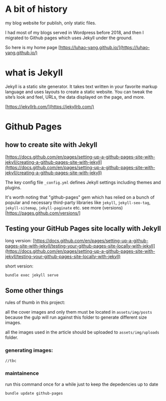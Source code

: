 # A bit of history
my blog website for publish, only static files.

I had most of my blogs served in Wordpress before 2018, and then I migrated to Github pages which uses Jekyll under the ground.

So here is my home page [https://luhao-yang.github.io/](https://luhao-yang.github.io/)

# what is Jekyll

Jekyll is a static site generator. It takes text written in your favorite markup language and uses layouts to create a static website. You can tweak the site’s look and feel, URLs, the data displayed on the page, and more.


[https://jekyllrb.com/](https://jekyllrb.com/)


# Github Pages

## how to create site with Jekyll

[https://docs.github.com/en/pages/setting-up-a-github-pages-site-with-jekyll/creating-a-github-pages-site-with-jekyll](https://docs.github.com/en/pages/setting-up-a-github-pages-site-with-jekyll/creating-a-github-pages-site-with-jekyll)

The key config file `_config.yml` defines Jekyll settings including themes and plugins.

It's worth noting that "github-pages" gem which has relied on a bunch of popular and necessary third-party libraries like `jekyll`, `jekyll-seo-tag`, `jekyll-sitemap`, `jekyll-paginate` etc. see more (versions)[https://pages.github.com/versions/]

## Testing your GitHub Pages site locally with Jekyll

long version: [https://docs.github.com/en/pages/setting-up-a-github-pages-site-with-jekyll/testing-your-github-pages-site-locally-with-jekyll](https://docs.github.com/en/pages/setting-up-a-github-pages-site-with-jekyll/testing-your-github-pages-site-locally-with-jekyll)

short version:

```bash
bundle exec jekyll serve
```

## Some other things

rules of thumb in this project:

all the cover images and only them must be located in `assets/img/posts`
because the gulp will run against this folder to generate different size images.

all the images used in the article should be uploaded to `assets/img/uploads` folder. 


### generating images:
```bash
//tbc
```

### maintainence
run this command once for a while just to keep the depedencies up to date
```bash
bundle update github-pages
```
